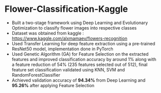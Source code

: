 # Flower-Classification-Kaggle

- Built a two-stage framework using Deep Learning and Evolutionary Optimization to classify flower images into respective classes
- Dataset was obtained from kaggle : https://www.kaggle.com/alxmamaev/flowers-recognition
- Used Transfer Learning for deep feature extraction using a pre-trained ResNet50 model, implementation done in PyTorch
- Used Genetic Algorithm (GA) for Feature Selection on the extracted features and improved classification accuracy by around 1% along with a feature reduction of 54% (235 features selected out of 512), final feature set classification validated using KNN, SVM and RandomForestClassifier
- Achieved validation accuracy of <b>94.34%</b> from Deep Learning and <b>95.26%</b> after applying Feature Selection
